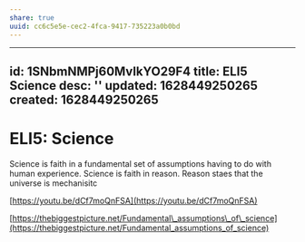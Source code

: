 ```yaml
---
share: true
uuid: cc6c5e5e-cec2-4fca-9417-735223a0b0bd
---
```

---
id: 1SNbmNMPj60MvIkYO29F4
title: ELI5 Science
desc: ''
updated: 1628449250265
created: 1628449250265
---
# ELI5: Science
Science is faith in a fundamental set of assumptions having to do with human experience. Science is faith in reason. Reason staes that the universe is mechanisitc

[https://youtu.be/dCf7moQnFSA](https://youtu.be/dCf7moQnFSA)

[https://thebiggestpicture.net/Fundamental\_assumptions\_of\_science](https://thebiggestpicture.net/Fundamental_assumptions_of_science)
